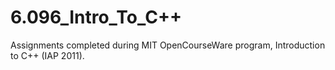 # 6.096_Intro_To_C++
Assignments completed during MIT OpenCourseWare program, Introduction to C++ (IAP 2011).
